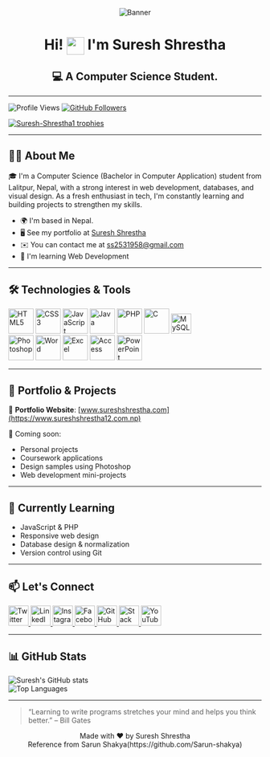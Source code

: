 <p align="center">
  <img src="https://github.com/Suresh-Shrestha1/Suresh_shrestha/blob/main/banner.png" alt="Banner" />
</p>

<h1 align="center">
  Hi! <img src="https://media.giphy.com/media/hvRJCLFzcasrR4ia7z/giphy.gif" width="35" style="vertical-align:middle"/> I'm Suresh Shrestha
</h1>

<h2 align="center">
  💻 A Computer Science Student.
</h2>

---

<p align="left">
  <!-- Profile Views -->
  <img src="https://komarev.com/ghpvc/?username=Suresh-Shrestha1&label=Profile%20views&color=0e75b6&style=flat-square" alt="Profile Views" />
  
  <!-- Followers Badge -->
  <a href="https://github.com/Suresh-Shrestha1?tab=followers">
    <img src="https://img.shields.io/github/followers/Suresh-Shrestha1?label=Followers&style=flat-square" alt="GitHub Followers" />
  </a>
</p>

<p align="left">
  <a href="https://github.com/ryo-ma/github-profile-trophy">
    <img src="https://github-profile-trophy.vercel.app/?username=suresh440dev&margin-w=15&margin-h=15" alt="Suresh-Shrestha1 trophies" />
  </a>
</p>

---

## 👨‍💻 About Me

🎓 I'm a Computer Science (Bachelor in Computer Application) student from Lalitpur, Nepal, with a strong interest in web development, databases, and visual design. As a fresh enthusiast in tech, I'm constantly learning and building projects to strengthen my skills.

- 🌍 I'm based in Nepal.  
- 🖥️ See my portfolio at [Suresh Shrestha](https://www.sureshshrestha12.com.np)  
- ✉️ You can contact me at [ss2531958@gmail.com](mailto:ss2531958@gmail.com) 
- 🧠 I'm learning Web Development
<!-- - 🚀 I'm currently working on [Company name](http://website) -->  

---

## 🛠️ Technologies & Tools
<p>
  <!-- Programming Languages -->
  <img src="https://cdn.jsdelivr.net/gh/devicons/devicon/icons/html5/html5-original.svg" height="50" alt="HTML5"/>
  <img src="https://cdn.jsdelivr.net/gh/devicons/devicon/icons/css3/css3-original.svg" height="50" alt="CSS3"/>
  <img src="https://cdn.jsdelivr.net/gh/devicons/devicon/icons/javascript/javascript-original.svg" height="50" alt="JavaScript"/>
  <img src="https://cdn.jsdelivr.net/gh/devicons/devicon/icons/java/java-original.svg" height="50" alt="Java"/>
  <img src="https://cdn.jsdelivr.net/gh/devicons/devicon/icons/php/php-original.svg" height="50" alt="PHP"/>
  <img src="https://cdn.jsdelivr.net/gh/devicons/devicon/icons/c/c-original.svg" height="50" alt="C"/>
  <img src="https://cdn.jsdelivr.net/gh/devicons/devicon/icons/mysql/mysql-original.svg" height="40" alt="MySQL"/><br>

  <!-- Tools -->
  <img src="https://cdn.jsdelivr.net/gh/devicons/devicon/icons/photoshop/photoshop-plain.svg" height="50" alt="Photoshop"/>
  <img src="https://img.icons8.com/color/48/000000/microsoft-word-2019.png" height="50" alt="Word"/>
  <img src="https://img.icons8.com/color/48/000000/microsoft-excel-2019.png" height="50" alt="Excel"/>
  <img src="https://img.icons8.com/color/48/000000/microsoft-access-2019.png" height="50" alt="Access"/>
  <img src="https://img.icons8.com/color/48/000000/microsoft-powerpoint-2019.png" height="50" alt="PowerPoint"/>
</p>


---

## 📌 Portfolio & Projects

🔗 **Portfolio Website**: [www.sureshshrestha.com](https://www.sureshshrestha12.com.np)

📁 Coming soon:
- Personal projects
- Coursework applications
- Design samples using Photoshop
- Web development mini-projects

---

## 🌱 Currently Learning
- JavaScript & PHP
- Responsive web design
- Database design & normalization
- Version control using Git

---

## 📫 Let's Connect
<a href="https://twitter.com/yourusername" target="_blank" rel="noopener noreferrer">
  <img src="https://cdn.jsdelivr.net/gh/devicons/devicon/icons/twitter/twitter-original.svg" height="40" alt="Twitter"/>
</a>
<a href="https://www.linkedin.com/in/suresh-shrestha-950151283/" target="_blank" rel="noopener noreferrer">
  <img src="https://cdn.jsdelivr.net/gh/devicons/devicon/icons/linkedin/linkedin-original.svg" height="40" alt="LinkedIn"/>
</a>
<a href="https://instagram.com/yourusername" target="_blank" rel="noopener noreferrer">
  <img src="https://cdn.jsdelivr.net/gh/devicons/devicon/icons/instagram/instagram-original.svg" height="40" alt="Instagram"/>
</a>
<a href="https://facebook.com/yourusername" target="_blank" rel="noopener noreferrer">
  <img src="https://cdn.jsdelivr.net/gh/devicons/devicon/icons/facebook/facebook-original.svg" height="40" alt="Facebook"/>
</a>
<a href="https://github.com/yourusername" target="_blank" rel="noopener noreferrer">
  <img src="https://cdn.jsdelivr.net/gh/devicons/devicon/icons/github/github-original.svg" height="40" alt="GitHub"/>
</a>
<a href="https://stackoverflow.com/users/youruserid" target="_blank" rel="noopener noreferrer">
  <img src="https://cdn.jsdelivr.net/gh/devicons/devicon/icons/stackoverflow/stackoverflow-original.svg" height="40" alt="Stack Overflow"/>
</a>
<a href="https://youtube.com/c/yourchannel" target="_blank" rel="noopener noreferrer">
  <img src="https://cdn.jsdelivr.net/gh/devicons/devicon/icons/youtube/youtube-original.svg" height="40" alt="YouTube"/>
</a>

---

## 📊 GitHub Stats

<p>
  <img src="https://github-readme-stats.vercel.app/api?username=Suresh-Shrestha1&show_icons=true" alt="Suresh's GitHub stats" />
  <br/>
  <img src="https://github-readme-stats.vercel.app/api/top-langs/?username=Suresh-Shrestha1&layout=compact" alt="Top Languages" />
</p>

---
> “Learning to write programs stretches your mind and helps you think better.” – Bill Gates

<p align="center">
  Made with ❤️ by Suresh Shrestha<br>
  Reference from Sarun Shakya(https://github.com/Sarun-shakya)
</p>
